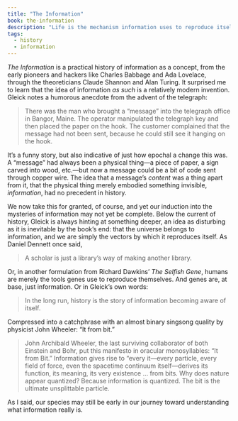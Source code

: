```yaml
---
title: "The Information"
book: the-information
description: "Life is the mechanism information uses to reproduce itself."
tags:
  - history
  - information
---
```


*The Information* is a practical history of information as a concept, from the early pioneers and hackers like Charles Babbage and Ada Lovelace, through the theoreticians Claude Shannon and Alan Turing. It surprised me to learn that the idea of information *as such* is a relatively modern invention. Gleick notes a humorous anecdote from the advent of the telegraph:

> There was the man who brought a “message” into the telegraph office in Bangor, Maine. The operator manipulated the telegraph key and then placed the paper on the hook. The customer complained that the message had not been sent, because he could still see it hanging on the hook.

It’s a funny story, but also indicative of just how epochal a change this was. A “message” had always been a physical thing—a piece of paper, a sign carved into wood, etc.—but now a message could be a bit of code sent through copper wire. The idea that a message’s *content* was a thing apart from it, that the physical thing merely embodied something invisible, *information*, had no precedent in history.

We now take this for granted, of course, and yet our induction into the mysteries of information may not yet be complete. Below the current of history, Gleick is always hinting at something deeper, an idea as disturbing as it is inevitable by the book’s end: that the universe belongs to information, and we are simply the vectors by which it reproduces itself. As Daniel Dennett once said, 

> A scholar is just a library’s way of making another library.

Or, in another formulation from Richard Dawkins’ *The Selfish Gene*, humans are merely the tools genes use to reproduce themselves. And genes are, at base, just information. Or in Gleick’s own words:

> In the long run, history is the story of information becoming aware of itself.

Compressed into a catchphrase with an almost binary singsong quality by physicist John Wheeler: “It from bit.”

> John Archibald Wheeler, the last surviving collaborator of both Einstein and Bohr, put this manifesto in oracular monosyllables: “It from Bit.” Information gives rise to “every it—every particle, every field of force, even the spacetime continuum itself—derives its function, its meaning, its very existence … from bits. Why does nature appear quantized? Because information is quantized. The bit is the ultimate unsplittable particle.

As I said, our species may still be early in our journey toward understanding what information really is.